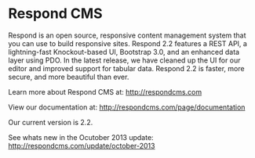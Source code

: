 Respond CMS
===========

Respond is an open source, responsive content management system that you can use to build responsive sites. Respond 2.2 features a REST API, a lightning-fast Knockout-based UI, Bootstrap 3.0, and an enhanced data layer using PDO. In the latest release, we have cleaned up the UI for our editor and improved support for tabular data. Respond 2.2 is faster, more secure, and more beautiful than ever.

Learn more about Respond CMS at: http://respondcms.com

View our documentation at: http://respondcms.com/page/documentation

Our current version is 2.2.

See whats new in the Ocutober 2013 update:  http://respondcms.com/update/october-2013
